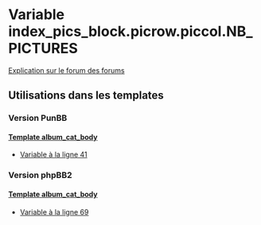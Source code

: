 # Variable index_pics_block.picrow.piccol.NB_PICTURES
[Explication sur le forum des forums](http://forum.forumactif.com/t294113-listing-des-variables#index_pics_block.picrow.piccol.NB_PICTURES)

## Utilisations dans les templates

### Version PunBB

#### [Template album_cat_body](punbb/album_cat_body.md)
* [Variable à la ligne 41](../punbb/album_cat_body.tpl#L41)

### Version phpBB2

#### [Template album_cat_body](subsilver/album_cat_body.md)
* [Variable à la ligne 69](../subsilver/album_cat_body.tpl#L69)